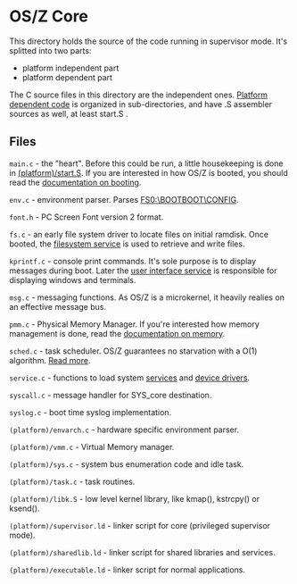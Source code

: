 OS/Z Core
=========

This directory holds the source of the code running in supervisor mode.
It's splitted into two parts:

 - platform independent part
 - platform dependent part

The C source files in this directory are the independent ones. [Platform
dependent code](https://github.com/bztsrc/osz/blob/master/docs/porting.md) is organized in sub-directories, and have .S assembler
sources as well, at least start.S .

Files
-----

`main.c` - the "heart". Before this could be run, a little housekeeping is done
in [(platform)/start.S](https://github.com/bztsrc/osz/blob/master/src/core/x86_64/start.S). If you are interested in how
OS/Z is booted, you should read the [documentation on booting](https://github.com/bztsrc/osz/blob/master/docs/boot.md).

`env.c` - environment parser. Parses [FS0:\BOOTBOOT\CONFIG](https://github.com/bztsrc/osz/blob/master/etc/sys/config).

`font.h` - PC Screen Font version 2 format.

`fs.c` - an early file system driver to locate files on initial ramdisk. Once booted, the [filesystem service](https://github.com/bztsrc/osz/blob/master/src/fs) is used to retrieve and write files.

`kprintf.c` - console print commands. It's sole purpose is to display messages during boot. Later the [user interface service](https://github.com/bztsrc/osz/blob/master/src/ui) is responsible for
displaying windows and terminals.

`msg.c` - messaging functions. As OS/Z is a microkernel, it heavily realies on an effective message bus.

`pmm.c` - Physical Memory Manager. If you're interested how memory management is done, read the [documentation on memory](https://github.com/bztsrc/osz/blob/master/docs/memory.md).

`sched.c` - task scheduler. OS/Z guarantees no starvation with a O(1) algorithm. [Read more](https://github.com/bztsrc/osz/blob/master/docs/scheduler.md).

`service.c` - functions to load system [services](https://github.com/bztsrc/osz/blob/master/docs/services.md) and [device drivers](https://github.com/bztsrc/osz/blob/master/docs/drivers.md).

`syscall.c` - message handler for SYS_core destination.

`syslog.c` - boot time syslog implementation.

`(platform)/envarch.c` - hardware specific environment parser.

`(platform)/vmm.c` - Virtual Memory manager.

`(platform)/sys.c` - system bus enumeration code and idle task.

`(platform)/task.c` - task routines.

`(platform)/libk.S` - low level kernel library, like kmap(), kstrcpy() or ksend().

`(platform)/supervisor.ld` - linker script for core (privileged supervisor mode).

`(platform)/sharedlib.ld` - linker script for shared libraries and services.

`(platform)/executable.ld` - linker script for normal applications.
